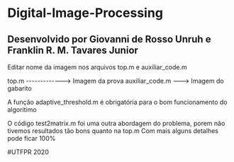 # Digital-Image-Processing

## Desenvolvido por Giovanni de Rosso Unruh e Franklin R. M. Tavares Junior 

Editar nome da imagem nos arquivos top.m e auxiliar_code.m

top.m -------------> Imagem da prova
auxiliar_code.m ---> Imagem do gabarito

A função adaptive_threshold.m é obrigatória para o bom funcionamento do algoritimo

O código test2matrix.m foi uma outra abordagem do problema, porem não tivemos resultados tão bons quanto na top.m
Com mais alguns detalhes pode ficar 100%

#UTFPR 2020
